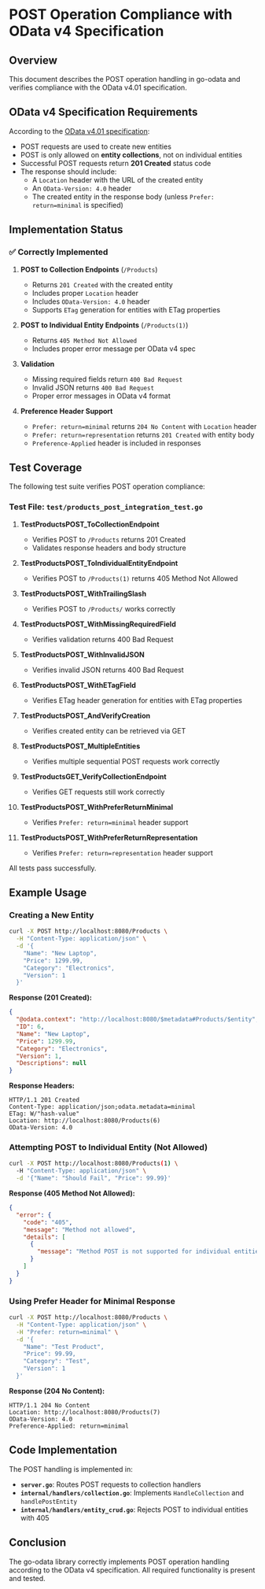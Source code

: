 # POST Operation Compliance with OData v4 Specification

## Overview

This document describes the POST operation handling in go-odata and verifies compliance with the OData v4.01 specification.

## OData v4 Specification Requirements

According to the [OData v4.01 specification](https://docs.oasis-open.org/odata/odata/v4.01/odata-v4.01-part1-protocol.html#sec_CreateanEntity):

- POST requests are used to create new entities
- POST is only allowed on **entity collections**, not on individual entities
- Successful POST requests return **201 Created** status code
- The response should include:
  - A `Location` header with the URL of the created entity
  - An `OData-Version: 4.0` header
  - The created entity in the response body (unless `Prefer: return=minimal` is specified)

## Implementation Status

### ✅ Correctly Implemented

1. **POST to Collection Endpoints** (`/Products`)
   - Returns `201 Created` with the created entity
   - Includes proper `Location` header
   - Includes `OData-Version: 4.0` header
   - Supports `ETag` generation for entities with ETag properties

2. **POST to Individual Entity Endpoints** (`/Products(1)`)
   - Returns `405 Method Not Allowed`
   - Includes proper error message per OData v4 spec

3. **Validation**
   - Missing required fields return `400 Bad Request`
   - Invalid JSON returns `400 Bad Request`
   - Proper error messages in OData v4 format

4. **Preference Header Support**
   - `Prefer: return=minimal` returns `204 No Content` with `Location` header
   - `Prefer: return=representation` returns `201 Created` with entity body
   - `Preference-Applied` header is included in responses

## Test Coverage

The following test suite verifies POST operation compliance:

### Test File: `test/products_post_integration_test.go`

1. **TestProductsPOST_ToCollectionEndpoint**
   - Verifies POST to `/Products` returns 201 Created
   - Validates response headers and body structure

2. **TestProductsPOST_ToIndividualEntityEndpoint**
   - Verifies POST to `/Products(1)` returns 405 Method Not Allowed

3. **TestProductsPOST_WithTrailingSlash**
   - Verifies POST to `/Products/` works correctly

4. **TestProductsPOST_WithMissingRequiredField**
   - Verifies validation returns 400 Bad Request

5. **TestProductsPOST_WithInvalidJSON**
   - Verifies invalid JSON returns 400 Bad Request

6. **TestProductsPOST_WithETagField**
   - Verifies ETag header generation for entities with ETag properties

7. **TestProductsPOST_AndVerifyCreation**
   - Verifies created entity can be retrieved via GET

8. **TestProductsPOST_MultipleEntities**
   - Verifies multiple sequential POST requests work correctly

9. **TestProductsGET_VerifyCollectionEndpoint**
   - Verifies GET requests still work correctly

10. **TestProductsPOST_WithPreferReturnMinimal**
    - Verifies `Prefer: return=minimal` header support

11. **TestProductsPOST_WithPreferReturnRepresentation**
    - Verifies `Prefer: return=representation` header support

All tests pass successfully.

## Example Usage

### Creating a New Entity

```bash
curl -X POST http://localhost:8080/Products \
  -H "Content-Type: application/json" \
  -d '{
    "Name": "New Laptop",
    "Price": 1299.99,
    "Category": "Electronics",
    "Version": 1
  }'
```

**Response (201 Created):**
```json
{
  "@odata.context": "http://localhost:8080/$metadata#Products/$entity",
  "ID": 6,
  "Name": "New Laptop",
  "Price": 1299.99,
  "Category": "Electronics",
  "Version": 1,
  "Descriptions": null
}
```

**Response Headers:**
```
HTTP/1.1 201 Created
Content-Type: application/json;odata.metadata=minimal
ETag: W/"hash-value"
Location: http://localhost:8080/Products(6)
OData-Version: 4.0
```

### Attempting POST to Individual Entity (Not Allowed)

```bash
curl -X POST http://localhost:8080/Products(1) \
  -H "Content-Type: application/json" \
  -d '{"Name": "Should Fail", "Price": 99.99}'
```

**Response (405 Method Not Allowed):**
```json
{
  "error": {
    "code": "405",
    "message": "Method not allowed",
    "details": [
      {
        "message": "Method POST is not supported for individual entities"
      }
    ]
  }
}
```

### Using Prefer Header for Minimal Response

```bash
curl -X POST http://localhost:8080/Products \
  -H "Content-Type: application/json" \
  -H "Prefer: return=minimal" \
  -d '{
    "Name": "Test Product",
    "Price": 99.99,
    "Category": "Test",
    "Version": 1
  }'
```

**Response (204 No Content):**
```
HTTP/1.1 204 No Content
Location: http://localhost:8080/Products(7)
OData-Version: 4.0
Preference-Applied: return=minimal
```

## Code Implementation

The POST handling is implemented in:

- **`server.go`**: Routes POST requests to collection handlers
- **`internal/handlers/collection.go`**: Implements `HandleCollection` and `handlePostEntity`
- **`internal/handlers/entity_crud.go`**: Rejects POST to individual entities with 405

## Conclusion

The go-odata library correctly implements POST operation handling according to the OData v4 specification. All required functionality is present and tested.
